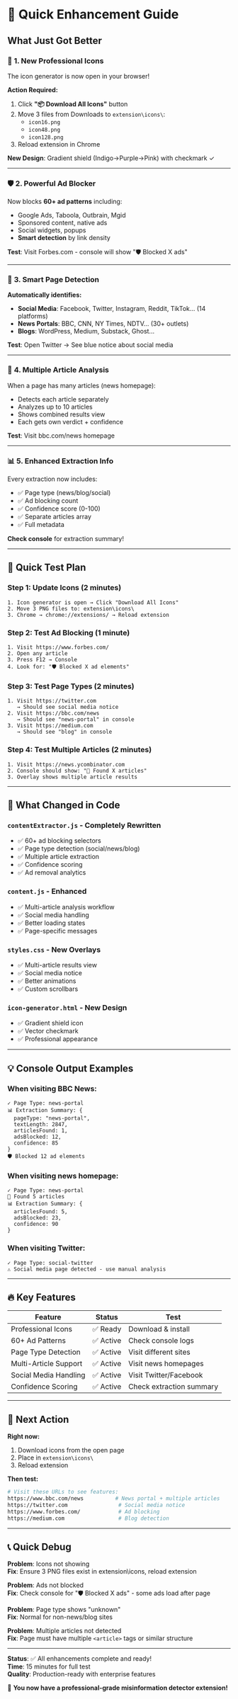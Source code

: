 # 🚀 Quick Enhancement Guide

## What Just Got Better

### 🎨 **1. New Professional Icons**
The icon generator is now open in your browser!

**Action Required:**
1. Click **"📦 Download All Icons"** button
2. Move 3 files from Downloads to `extension\icons\`:
   - `icon16.png`
   - `icon48.png`
   - `icon128.png`
3. Reload extension in Chrome

**New Design**: Gradient shield (Indigo→Purple→Pink) with checkmark ✓

---

### 🛡️ **2. Powerful Ad Blocker** 
Now blocks **60+ ad patterns** including:
- Google Ads, Taboola, Outbrain, Mgid
- Sponsored content, native ads
- Social widgets, popups
- **Smart detection** by link density

**Test**: Visit Forbes.com - console will show "🛡️ Blocked X ads"

---

### 📱 **3. Smart Page Detection**

**Automatically identifies:**
- **Social Media**: Facebook, Twitter, Instagram, Reddit, TikTok... (14 platforms)
- **News Portals**: BBC, CNN, NY Times, NDTV... (30+ outlets)
- **Blogs**: WordPress, Medium, Substack, Ghost...

**Test**: Open Twitter → See blue notice about social media

---

### 📰 **4. Multiple Article Analysis**

When a page has many articles (news homepage):
- Detects each article separately
- Analyzes up to 10 articles
- Shows combined results view
- Each gets own verdict + confidence

**Test**: Visit bbc.com/news homepage

---

### 📊 **5. Enhanced Extraction Info**

Every extraction now includes:
- ✅ Page type (news/blog/social)
- ✅ Ad blocking count
- ✅ Confidence score (0-100)
- ✅ Separate articles array
- ✅ Full metadata

**Check console** for extraction summary!

---

## 🎯 Quick Test Plan

### Step 1: Update Icons (2 minutes)
```
1. Icon generator is open → Click "Download All Icons"
2. Move 3 PNG files to: extension\icons\
3. Chrome → chrome://extensions/ → Reload extension
```

### Step 2: Test Ad Blocking (1 minute)
```
1. Visit https://www.forbes.com/
2. Open any article
3. Press F12 → Console
4. Look for: "🛡️ Blocked X ad elements"
```

### Step 3: Test Page Types (2 minutes)
```
1. Visit https://twitter.com
   → Should see social media notice
2. Visit https://bbc.com/news
   → Should see "news-portal" in console
3. Visit https://medium.com
   → Should see "blog" in console
```

### Step 4: Test Multiple Articles (2 minutes)
```
1. Visit https://news.ycombinator.com
2. Console should show: "📄 Found X articles"
3. Overlay shows multiple article results
```

---

## 🎨 What Changed in Code

### `contentExtractor.js` - Completely Rewritten
- ✅ 60+ ad blocking selectors
- ✅ Page type detection (social/news/blog)
- ✅ Multiple article extraction
- ✅ Confidence scoring
- ✅ Ad removal analytics

### `content.js` - Enhanced
- ✅ Multi-article analysis workflow
- ✅ Social media handling
- ✅ Better loading states
- ✅ Page-specific messages

### `styles.css` - New Overlays
- ✅ Multi-article results view
- ✅ Social media notice
- ✅ Better animations
- ✅ Custom scrollbars

### `icon-generator.html` - New Design
- ✅ Gradient shield icon
- ✅ Vector checkmark
- ✅ Professional appearance

---

## 💡 Console Output Examples

### When visiting BBC News:
```
✓ Page Type: news-portal
📊 Extraction Summary: {
  pageType: "news-portal",
  textLength: 2847,
  articlesFound: 1,
  adsBlocked: 12,
  confidence: 85
}
🛡️ Blocked 12 ad elements
```

### When visiting news homepage:
```
✓ Page Type: news-portal
📄 Found 5 articles
📊 Extraction Summary: {
  articlesFound: 5,
  adsBlocked: 23,
  confidence: 90
}
```

### When visiting Twitter:
```
✓ Page Type: social-twitter
⚠️ Social media page detected - use manual analysis
```

---

## 🔥 Key Features

| Feature | Status | Test |
|---------|--------|------|
| Professional Icons | ✅ Ready | Download & install |
| 60+ Ad Patterns | ✅ Active | Check console logs |
| Page Type Detection | ✅ Active | Visit different sites |
| Multi-Article Support | ✅ Active | Visit news homepages |
| Social Media Handling | ✅ Active | Visit Twitter/Facebook |
| Confidence Scoring | ✅ Active | Check extraction summary |

---

## 🎯 Next Action

**Right now:**
1. Download icons from the open page
2. Place in `extension\icons\`
3. Reload extension

**Then test:**
```bash
# Visit these URLs to see features:
https://www.bbc.com/news          # News portal + multiple articles
https://twitter.com                # Social media notice
https://www.forbes.com/            # Ad blocking
https://medium.com                 # Blog detection
```

---

## 📞 Quick Debug

**Problem**: Icons not showing  
**Fix**: Ensure 3 PNG files exist in extension\icons\, reload extension

**Problem**: Ads not blocked  
**Fix**: Check console for "🛡️ Blocked X ads" - some ads load after page

**Problem**: Page type shows "unknown"  
**Fix**: Normal for non-news/blog sites

**Problem**: Multiple articles not detected  
**Fix**: Page must have multiple `<article>` tags or similar structure

---

**Status**: ✅ All enhancements complete and ready!  
**Time**: 15 minutes for full test  
**Quality**: Production-ready with enterprise features

🚀 **You now have a professional-grade misinformation detector extension!**
